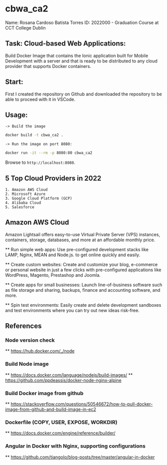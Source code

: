 # cbwa_ca2

Name: Rosana Cardoso Batista Torres ID: 2022000 - Graduation Course at CCT College Dublin

## Task: Cloud-based Web Applications:

Build Docker Image that contains the Ionic application built for Mobile Development with a server and that is ready to be distributed to any cloud provider that supports Docker containers.

## Start:

First I created the repository on Github and downloaded the repository to be able to proceed with it in VSCode.

## Usage:

    -> Build the image

```sh
docker build -t cbwa_ca2 .
```

    -> Run the image on port 8080:

```sh
docker run -it --rm -p 8080:80 cbwa_ca2
```
Browse to `http://localhost:8080`.

## 5 Top Cloud Providers in 2022

    1. Amazon AWS Cloud
    2. Microsoft Azure
    3. Google Cloud Platform (GCP)
    4. Alibaba Cloud
    5. Salesforce

## Amazon AWS Cloud

Amazon Lightsail offers easy-to-use Virtual Private Server (VPS) instances, containers, storage, databases, and more at an affordable monthly price.

** Run simple web apps: Use pre-configured development stacks like LAMP, Nginx, MEAN and Node.js. to get online quickly and easily.

** Create custom websites: Create and customize your blog, e-commerce or personal website in just a few clicks with pre-configured applications like WordPress, Magento, Prestashop and Joomla.

** Create apps for small businesses: Launch line-of-business software such as file storage and sharing, backups, finance and accounting software, and more.
 
** Spin test environments: Easily create and delete development sandboxes and test environments where you can try out new ideas risk-free.

## References

### Node version check
** https://hub.docker.com/_/node
### Build Node image
** https://docs.docker.com/language/nodejs/build-images/
** https://github.com/ppdeassis/docker-node-nginx-alpine
### Build Docker image from github
** https://stackoverflow.com/questions/50546672/how-to-pull-docker-image-from-github-and-build-image-in-ec2
### Dockerfile (COPY, USER, EXPOSE, WORKDIR)
** https://docs.docker.com/engine/reference/builder/
### Angular in Docker with Nginx, supporting configurations
** https://github.com/tiangolo/blog-posts/tree/master/angular-in-docker
